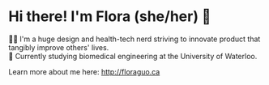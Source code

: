# Hi there! I'm Flora (she/her) 🌿

👩‍💻 I'm a huge design and health-tech nerd striving to innovate product that tangibly improve others' lives.\
🎒 Currently studying biomedical engineering at the University of Waterloo.

Learn more about me here:
http://floraguo.ca

<!--
**floraguolr/floraguolr** is a ✨ _special_ ✨ repository because its `README.md` (this file) appears on your GitHub profile.

Here are some ideas to get you started:

- 🔭 I’m currently working on ...
- 🌱 I’m currently learning ...
- 👯 I’m looking to collaborate on ...
- 🤔 I’m looking for help with ...
- 💬 Ask me about ...
- 📫 How to reach me: ...
- 😄 Pronouns: ...
- ⚡ Fun fact: ...
-->
